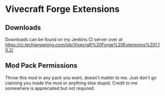 # Vivecraft Forge Extensions
## Downloads
Downloads can be found on my Jenkins CI server over at https://ci.techjargaming.com/job/Vivecraft%20Forge%20Extensions%201.10.2/
## Mod Pack Permissions
Throw this mod in any pack you want, doesn't matter to me. Just don't go claiming you made the mod or anything else stupid.
Credit to me somewhere is appreciated but not required.